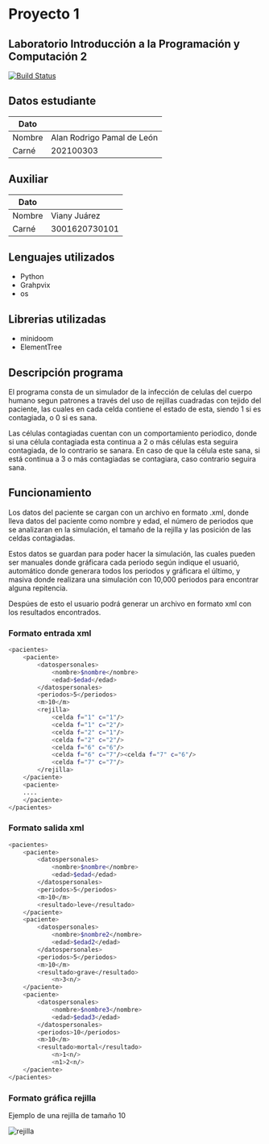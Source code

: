 # Proyecto 1
## Laboratorio Introducción a la Programación y Computación 2

[![Build Status](https://travis-ci.org/joemccann/dillinger.svg?branch=master)](https://travis-ci.org/joemccann/dillinger)

## Datos estudiante

| Dato |  |
| ------ | ------ |
| Nombre | Alan Rodrigo Pamal de León |
| Carné | 202100303 |

## Auxiliar

| Dato |  |
| ------ | ------ |
| Nombre | Viany Juárez |
| Carné | 3001620730101 |

## Lenguajes utilizados

- Python
- Grahpvix
- os


## Librerias utilizadas
- minidoom
- ElementTree

## Descripción programa

El programa consta de un simulador de la infección de celulas del cuerpo humano segun patrones a través del uso de rejillas cuadradas con tejido del paciente, las cuales en cada celda contiene el estado de esta, siendo 1 si es contagiada, o 0 si es sana.

Las células contagiadas cuentan con un comportamiento periodico, donde si una célula contagiada esta continua a 2 o más células esta seguira contagiada, de lo contrario se sanara. En caso de que la célula este sana, si está continua a 3 o más contagiadas se contagiara, caso contrario seguira sana.


## Funcionamiento

Los datos del paciente se cargan con un archivo en formato .xml, donde lleva datos del paciente como nombre y edad, el número de periodos que se analizaran en la simulación, el tamaño de la rejilla y las posición de las celdas contagiadas.

Estos datos se guardan para poder hacer la simulación, las cuales pueden ser manuales donde gráficara cada periodo según indique el usuarió, automático donde generara todos los periodos y gráficara el último, y masiva donde realizara una simulación con 10,000 periodos para encontrar alguna repitencia.

Despúes de esto el usuario podrá generar un archivo en formato xml con los resultados encontrados.

### Formato entrada xml
```sh
<pacientes>
    <paciente>
        <datospersonales>
            <nombre>$nombre</nombre>
            <edad>$edad</edad>
        </datospersonales>
        <periodos>5</periodos>
        <m>10</m>
        <rejilla>
            <celda f="1" c="1"/>
            <celda f="1" c="2"/>
            <celda f="2" c="1"/>
            <celda f="2" c="2"/>
            <celda f="6" c="6"/>
            <celda f="6" c="7"/><celda f="7" c="6"/>
            <celda f="7" c="7"/>
        </rejilla>
    </paciente>
    <paciente>
    ....
    </paciente>
</pacientes>
```

### Formato salida xml
```sh
<pacientes>
    <paciente>
        <datospersonales>
            <nombre>$nombre</nombre>
            <edad>$edad</edad>
        </datospersonales>
        <periodos>5</periodos>
        <m>10</m>
        <resultado>leve</resultado>
    </paciente>
    <paciente>
        <datospersonales>
            <nombre>$nombre2</nombre>
            <edad>$edad2</edad>
        </datospersonales>
        <periodos>5</periodos>
        <m>10</m>
        <resultado>grave</resultado>
            <n>3<n/>
    </paciente>
    <paciente>
        <datospersonales>
            <nombre>$nombre3</nombre>
            <edad>$edad3</edad>
        </datospersonales>
        <periodos>10</periodos>
        <m>10</m>
        <resultado>mortal</resultado>
            <n>1<n/>
            <n1>2<n/>
    </paciente>
</pacientes>
```
### Formato gráfica rejilla
Ejemplo de una rejilla de tamaño 10

![rejilla](https://i.imgur.com/GJLVEWJ.png)
